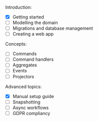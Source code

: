 Introduction:

* [x] Getting started
* [ ] Modelling the domain
* [ ] Migrations and database management
* [ ] Creating a web app

Concepts:

* [ ] Commands
* [ ] Command handlers
* [ ] Aggregates
* [ ] Events
* [ ] Projectors

Advanced topics:

* [x] Manual setup guide
* [ ] Snapshotting
* [ ] Async workflows
* [ ] GDPR compliancy
